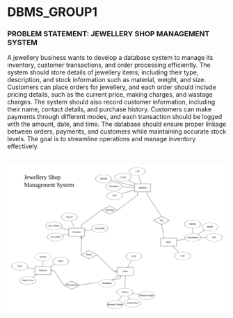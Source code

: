 # DBMS_GROUP1

<H3>PROBLEM STATEMENT: JEWELLERY SHOP MANAGEMENT SYSTEM</H3>

A jewellery business wants to develop a database system to manage its inventory, customer transactions, and order processing efficiently. The system should store details of jewellery items, including their type, description, and stock information such as material, weight, and size. Customers can place orders for jewellery, and each order should include pricing details, such as the current price, making charges, and wastage charges.
The system should also record customer information, including their name, contact details, and purchase history. Customers can make payments through different modes, and each transaction should be logged with the amount, date, and time. The database should ensure proper linkage between orders, payments, and customers while maintaining accurate stock levels. The goal is to streamline operations and manage inventory effectively.
<br>
<br>


![ER Diagram](ER_Diagram.png)


